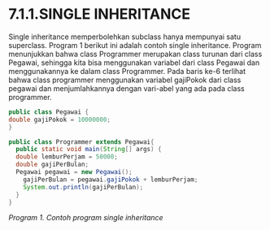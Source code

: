 # 7.1.1.SINGLE INHERITANCE
  Single inheritance memperbolehkan subclass hanya mempunyai satu superclass. Program 1 berikut ini adalah contoh single inheritance. Program menunjukkan bahwa class Programmer merupakan class turunan dari class Pegawai, sehingga kita bisa menggunakan variabel dari class Pegawai dan menggunakannya ke dalam class Programmer. Pada baris ke-6 terlihat bahwa class programmer menggunakan variabel gajiPokok dari class pegawai dan menjumlahkannya dengan vari-abel yang ada pada class programmer.
```java
public class Pegawai {
double gajiPokok = 10000000;
}
```
```java
public class Programmer extends Pegawai{
  public static void main(String[] args) {
  double lemburPerjam = 50000;
  double gajiPerBulan;
  Pegawai pegawai = new Pegawai();
    gajiPerBulan = pegawai.gajiPokok + lemburPerjam;
    System.out.println(gajiPerBulan);
  }
}
```
_Program 1. Contoh program single inheritance_
